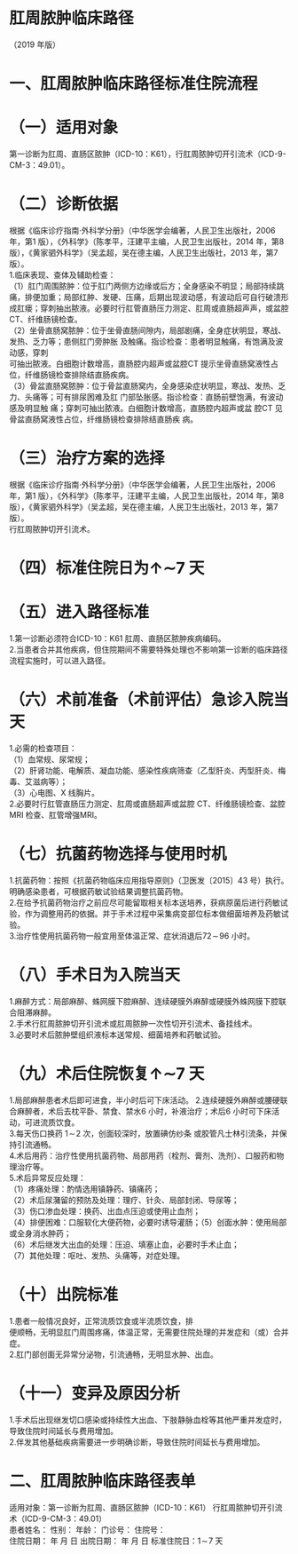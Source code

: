 # 肛周脓肿临床路径  
（2019 年版）  
# 一、肛周脓肿临床路径标准住院流程  
# （一）适用对象  
第一诊断为肛周、直肠区脓肿（ICD-10：K61），行肛周脓肿切开引流术（ICD-9-CM-3：49.01）。  
# （二）诊断依据  
根据《临床诊疗指南·外科学分册》（中华医学会编著，人民卫生出版社，2006 年，第1 版），《外科学》（陈孝平，汪建平主编，人民卫生出版社，2014 年，第8 版），《黄家驷外科学》（吴孟超，吴在德主编，人民卫生出版社，2013 年，第7 版）。  
1.临床表现、查体及辅助检查：  
（1）肛门周围脓肿：位于肛门两侧方边缘或后方；全身感染不明显；局部持续跳痛，排便加重；局部红肿、发硬、压痛，后期出现波动感，有波动后可自行破溃形成肛瘘；穿刺抽出脓液。必要时行肛管直肠压力测定、肛周或直肠超声声，或盆腔CT、纤维肠镜检查。  
（2）坐骨直肠窝脓肿：位于坐骨直肠间隙内，局部剧痛，全身症状明显，寒战、发热、乏力等；患侧肛门旁肿胀 及触痛。指诊检查：患者明显触痛，有饱满及波动感，穿刺  
可抽出脓液。白细胞计数增高，直肠腔内超声或盆腔CT 提示坐骨直肠窝液性占位，纤维肠镜检查排除结直肠疾病。  
（3）骨盆直肠窝脓肿：位于骨盆直肠窝内，全身感染症状明显，寒战、发热、乏力、头痛等；可有排尿困难及肛 门部坠胀感。指诊检查：直肠前壁饱满，有波动感及明显触 痛；穿刺可抽出脓液。白细胞计数增高，直肠腔内超声或盆 腔CT 见骨盆直肠窝液性占位，纤维肠镜检查排除结直肠疾 病。  
# （三）治疗方案的选择  
根据《临床诊疗指南·外科学分册》（中华医学会编著，人民卫生出版社，2006 年，第1 版），《外科学》（陈孝平，汪建平主编，人民卫生出版社，2014 年，第8 版），《黄家驷外科学》（吴孟超，吴在德主编，人民卫生出版社，2013 年，第7 版）。  
行肛周脓肿切开引流术。  
# （四）标准住院日为$\mathord{\uparrow}\mathord{\sim}7$ 天  
# （五）进入路径标准  
1.第一诊断必须符合ICD-10：K61 肛周、直肠区脓肿疾病编码。  
2.当患者合并其他疾病，但住院期间不需要特殊处理也不影响第一诊断的临床路径流程实施时，可以进入路径。  
# （六）术前准备（术前评估）急诊入院当天  
1.必需的检查项目：  
（1）血常规、尿常规；  
（2）肝肾功能、电解质、凝血功能、感染性疾病筛查（乙型肝炎、丙型肝炎、梅毒、艾滋病等）；  
（3）心电图、X 线胸片。  
2.必要时行肛管直肠压力测定、肛周或直肠超声或盆腔 CT、纤维肠镜检查、盆腔MRI 检查、肛管增强MRI。  
# （七）抗菌药物选择与使用时机  
1.抗菌药物：按照《抗菌药物临床应用指导原则》（卫医发〔2015〕43 号）执行。明确感染患者，可根据药敏试验结果调整抗菌药物。  
2.在给予抗菌药物治疗之前应尽可能留取相关标本送培养，获病原菌后进行药敏试验，作为调整用药的依据。并于手术过程中采集病变部位标本做细菌培养及药敏试验。  
3.治疗性使用抗菌药物一般宜用至体温正常、症状消退后$72\!\sim\!96$ 小时。  
# （八）手术日为入院当天  
1.麻醉方式：局部麻醉、蛛网膜下腔麻醉、连续硬膜外麻醉或硬膜外蛛网膜下腔联合阻滞麻醉。  
2.手术行肛周脓肿切开引流术或肛周脓肿一次性切开引流术、备挂线术。  
3.必要时术后脓肿壁组织液标本送常规、细菌培养和药敏试验。  
# （九）术后住院恢复$\mathord{\uparrow}\mathord{\sim}7$ 天  
1.局部麻醉患者术后即可进食，半小时后可下床活动。 2.连续硬膜外麻醉或腰硬联合麻醉者，术后去枕平卧、禁食、禁水6 小时，补液治疗；术后6 小时可下床活动，可进流质饮食。  
3.每天伤口换药 $1\!\sim\!2$  次，创面较深时，放置碘仿纱条 或胶管凡士林引流条，并保持引流通畅。  
4.术后用药：治疗性使用抗菌药物、局部用药（栓剂、膏剂、洗剂）、口服药和物理治疗等。  
5.术后异常反应处理：  
（1）疼痛处理：酌情选用镇静药、镇痛药；  
（2）术后尿潴留的预防及处理：理疗、针灸、局部封闭、导尿等；  
（3）伤口渗血处理：换药、出血点压迫或使用止血剂；  
（4）排便困难：口服软化大便药物，必要时诱导灌肠；（5）创面水肿：使用局部或全身消水肿药；  
（6）术后继发大出血的处理：压迫、填塞止血，必要时手术止血；  
（7）其他处理：呕吐、发热、头痛等，对症处理。  
# （十）出院标准  
1.患者一般情况良好，正常流质饮食或半流质饮食，排  
便顺畅，无明显肛门周围疼痛，体温正常，无需要住院处理的并发症和（或）合并症。  
2.肛门部创面无异常分泌物，引流通畅，无明显水肿、出血。  
# （十一）变异及原因分析  
1.手术后出现继发切口感染或持续性大出血、下肢静脉血栓等其他严重并发症时，导致住院时间延长与费用增加。  
2.伴发其他基础疾病需要进一步明确诊断，导致住院时间延长与费用增加。  
# 二、肛周脓肿临床路径表单  
适用对象：第一诊断为肛周、直肠区脓肿（ICD-10：K61） 行肛周脓肿切开引流术（ICD-9-CM-3：49.01）  
患者姓名：        性别：       年龄：      门诊号：       住院号：  
住院日期：     年    月    日 出院日期：     年    月    日 标准住院日：$1\!\sim\!7$ 天  
